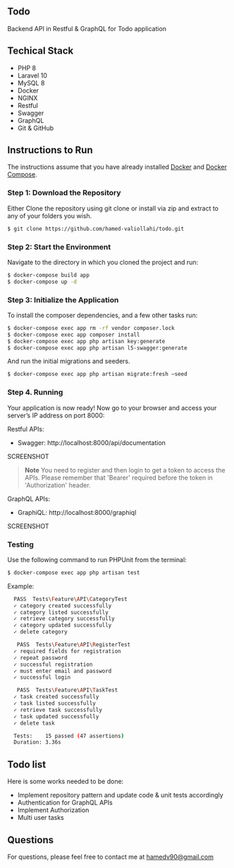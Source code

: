 ## Todo

Backend API in Restful & GraphQL for Todo application

## Techical Stack

- PHP 8
- Laravel 10
- MySQL 8
- Docker
- NGINX
- Restful
- Swagger
- GraphQL
- Git & GitHub


## Instructions to Run

The instructions assume that you have already installed [Docker](https://docs.docker.com/get-docker/) and [Docker Compose](https://docs.docker.com/compose/install/).

### Step 1: Download the Repository

Either Clone the repository using git clone or install via zip and extract to any of your folders you wish.

```bash
$ git clone https://github.com/hamed-valiollahi/todo.git
```

### Step 2: Start the Environment

Navigate to the directory in which you cloned the project and run:

```bash
$ docker-compose build app
$ docker-compose up -d
```

### Step 3: Initialize the Application

To install the composer dependencies, and a few other tasks run:

```bash
$ docker-compose exec app rm -rf vendor composer.lock
$ docker-compose exec app composer install
$ docker-compose exec app php artisan key:generate
$ docker-compose exec app php artisan l5-swagger:generate
```

And run the initial migrations and seeders.

```bash
$ docker-compose exec app php artisan migrate:fresh —seed
```

### Step 4. Running

Your application is now ready!
Now go to your browser and access your server’s IP address on port 8000:

Restful APIs:
- Swagger: http://localhost:8000/api/documentation

SCREENSHOT

> **Note**
> You need to register and then login to get a token to access the APIs.
> Please remember that 'Bearer' required before the token in 'Authorization' header.

GraphQL APIs:
- GraphiQL: http://localhost:8000/graphiql

SCREENSHOT

### Testing
Use the following command to run PHPUnit from the terminal:

```bash
$ docker-compose exec app php artisan test
```

Example:
```bash
  PASS  Tests\Feature\API\CategoryTest
  ✓ category created successfully
  ✓ category listed successfully
  ✓ retrieve category successfully
  ✓ category updated successfully
  ✓ delete category

   PASS  Tests\Feature\API\RegisterTest
  ✓ required fields for registration
  ✓ repeat password
  ✓ successful registration
  ✓ must enter email and password
  ✓ successful login

   PASS  Tests\Feature\API\TaskTest
  ✓ task created successfully
  ✓ task listed successfully
  ✓ retrieve task successfully
  ✓ task updated successfully
  ✓ delete task

  Tests:    15 passed (47 assertions)
  Duration: 3.36s
```

## Todo list
Here is some works needed to be done:
- Implement repository pattern and update code & unit tests accordingly
- Authentication for GraphQL APIs
- Implement Authorization
- Multi user tasks

## Questions

For questions, please feel free to contact me at <hamedv90@gmail.com>

